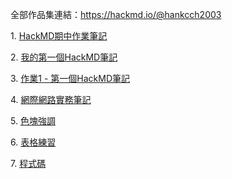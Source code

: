 全部作品集連結：https://hackmd.io/@hankcch2003

1\. [HackMD期中作業筆記](https://hackmd.io/@hankcch2003/S1nRH-a8xe)

2\. [我的第一個HackMD筆記](https://hackmd.io/@hankcch2003/S18i8ZpIle)

3\. [作業1 - 第一個HackMD筆記](https://hackmd.io/@hankcch2003/HyhbPbpLxl)

4\. [網際網路實務筆記](https://hackmd.io/@hankcch2003/ry2uPZTLxg)

5\. [色塊強調](https://hackmd.io/@hankcch2003/HkcJ_WaLex)

6\. [表格練習](https://hackmd.io/@hankcch2003/HkgFQdbTIxl)

7\. [程式碼](https://hackmd.io/@hankcch2003/HyhLO-p8lg)
